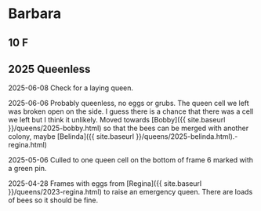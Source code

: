 # Barbara

## 10 F

## 2025 Queenless

2025-06-08 Check for a laying queen.

2025-06-06 Probably queenless, no eggs or grubs.  The queen cell we left was broken open on the side.  I guess there is a chance that there was a cell we left but I think it unlikely.  Moved towards [Bobby]({{ site.baseurl }}/queens/2025-bobby.html) so that the bees can be merged with another colony, maybe [Belinda]({{ site.baseurl }}/queens/2025-belinda.html).-regina.html)

2025-05-06 Culled to one queen cell on the bottom of frame 6 marked with a green pin.

2025-04-28 Frames with eggs from [Regina]({{ site.baseurl }}/queens/2023-regina.html) to raise an emergency queen.  There are loads of bees so it should be fine.
